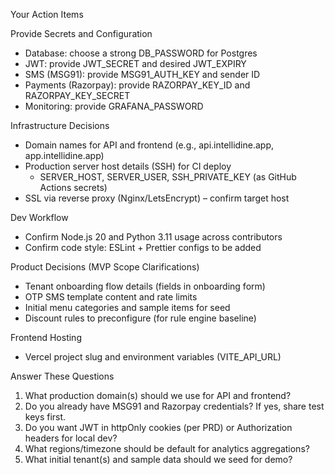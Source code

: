 Your Action Items

Provide Secrets and Configuration

- Database: choose a strong DB_PASSWORD for Postgres
- JWT: provide JWT_SECRET and desired JWT_EXPIRY
- SMS (MSG91): provide MSG91_AUTH_KEY and sender ID
- Payments (Razorpay): provide RAZORPAY_KEY_ID and RAZORPAY_KEY_SECRET
- Monitoring: provide GRAFANA_PASSWORD

Infrastructure Decisions

- Domain names for API and frontend (e.g., api.intellidine.app, app.intellidine.app)
- Production server host details (SSH) for CI deploy
  - SERVER_HOST, SERVER_USER, SSH_PRIVATE_KEY (as GitHub Actions secrets)
- SSL via reverse proxy (Nginx/LetsEncrypt) – confirm target host

Dev Workflow

- Confirm Node.js 20 and Python 3.11 usage across contributors
- Confirm code style: ESLint + Prettier configs to be added

Product Decisions (MVP Scope Clarifications)

- Tenant onboarding flow details (fields in onboarding form)
- OTP SMS template content and rate limits
- Initial menu categories and sample items for seed
- Discount rules to preconfigure (for rule engine baseline)

Frontend Hosting

- Vercel project slug and environment variables (VITE_API_URL)

Answer These Questions

1) What production domain(s) should we use for API and frontend?
2) Do you already have MSG91 and Razorpay credentials? If yes, share test keys first.
3) Do you want JWT in httpOnly cookies (per PRD) or Authorization headers for local dev?
4) What regions/timezone should be default for analytics aggregations?
5) What initial tenant(s) and sample data should we seed for demo?

